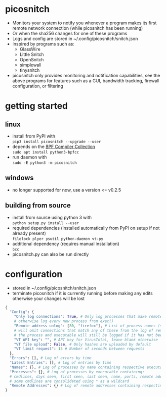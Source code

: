 
# picosnitch
- Monitors your system to notify you whenever a program makes its first remote network connection (while picosnitch has been running)
- Or when the sha256 changes for one of these programs
- Logs and config are stored in ~/.config/picosnitch/snitch.json
- Inspired by programs such as:
  - GlassWire
  - Little Snitch
  - OpenSnitch
  - simplewall
  - tinysnitch
- picosnitch only provides monitoring and notification capabilities, see the above programs for features such as a GUI, bandwidth tracking, firewall configuration, or filtering
# getting started
## linux
- install from PyPI with  
`pip3 install picosnitch --upgrade --user`
- depends on the [BPF Compiler Collection](https://github.com/iovisor/bcc/blob/master/INSTALL.md)  
`sudo apt install python3-bpfcc`
- run daemon with  
`sudo -E python3 -m picosnitch`
## windows
- no longer supported for now, use a version <= v0.2.5
## building from source
- install from source using python 3 with  
`python setup.py install --user`
- required dependencies (installed automatically from PyPI on setup if not already present)  
`filelock plyer psutil python-daemon vt-py`
- additional dependency (requires manual installation)  
`bcc`
- picosnitch.py can also be run directly
# configuration
- stored in ~/.config/picosnitch/snitch.json
- terminate picosnitch if it is currently running before making any edits otherwise your changes will be lost
```python
{
  "Config": {
    "Only log connections": True, # Only log processes that make remote network connections
    # otherwise log every new process from exec()
    "Remote address unlog": [80, "firefox"], # List of process names (str) or remote ports (int)
    # will omit connections that match any of these from the log of remote addresses to avoid clutter
    # the process and executable will still be logged if it has not been already
    "VT API key": "", # API key for VirusTotal, leave blank otherwise
    "VT file upload": False, # Only hashes are uploaded by default
    "VT limit request": 15 # Number of seconds between requests
  },
  "Errors": [], # Log of errors by time
  "Latest Entries": [], # Log of entries by time
  "Names": {}, # Log of processes by name containing respective executable(s)
  "Processes": {}, # Log of processes by executable containing:
  # cmdlines, days seen, first seen, last seen, name, ports, remote addresses
  # some cmdlines are consolidated using * as a wildcard
  "Remote Addresses": {} # Log of remote addresses containing respective executable(s)
}
```
